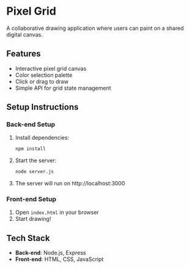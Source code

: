# Pixel Grid

A collaborative drawing application where users can paint on a shared digital canvas.

## Features

- Interactive pixel grid canvas
- Color selection palette
- Click or drag to draw
- Simple API for grid state management

## Setup Instructions

### Back-end Setup

1. Install dependencies:
   ```bash
   npm install
   ```

2. Start the server:
   ```bash
   node server.js
   ```

3. The server will run on http://localhost:3000

### Front-end Setup

1. Open `index.html` in your browser
2. Start drawing!

## Tech Stack

- **Back-end**: Node.js, Express
- **Front-end**: HTML, CSS, JavaScript
